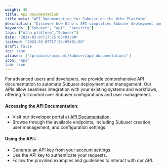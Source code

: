 ```yaml
---
weight: 40
title: Api Documentation
title_meta: "API Documentation for Subuser on the Utho Platform"
description: "Discover how Utho's API simplifies Subuser deployment and management, allowing you to integrate seamlessly with your cloud infrastructure."
keywords: ["Subuser", "api", "security"]
tags: ["utho platform","Subuser"]
date: "2024-03-07T17:25:05+01:00"
lastmod: "2024-03-07T17:25:05+01:00"
draft: false
toc: true
aliases: ['/products/account/Subuser/api-documentation/']
icon: "api"
tab: true
---
```

For advanced users and developers, we provide comprehensive API documentation to automate Subuser deployment and management. Our APIs allow seamless integration with your existing systems and workflows, offering full control over Subuser configurations and user management.

#### Accessing the API Documentation:

* Visit our developer portal at [API Documentation](https://utho.com/api-docs/?utm_source=docs#api-Subuser).
* Browse through the available endpoints, including Subuser creation, user management, and configuration settings.

#### Using the API::

* Generate an API key from your account settings.
* Use the API key to authenticate your requests.
* Follow the provided examples and guidelines to interact with our API.
